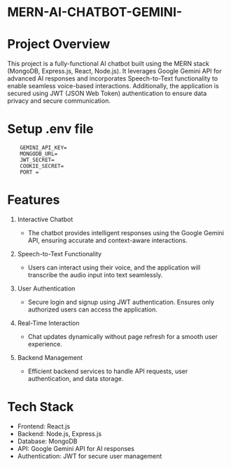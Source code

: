 # MERN-AI-CHATBOT-GEMINI-

 # Project Overview
This project is a fully-functional AI chatbot built using the MERN stack (MongoDB, Express.js, React, Node.js). It leverages Google Gemini API for advanced AI responses and incorporates Speech-to-Text functionality to enable seamless voice-based interactions. Additionally, the application is secured using JWT (JSON Web Token) authentication to ensure data privacy and secure communication.

# Setup .env file

        GEMINI_API_KEY=
        MONGODB_URL=
        JWT_SECRET=
        COOKIE_SECRET=
        PORT = 

#  Features
1. Interactive Chatbot
    *  The chatbot provides intelligent responses using the Google Gemini API, ensuring accurate and context-aware interactions.
      
2. Speech-to-Text Functionality
    *  Users can interact using their voice, and the application will transcribe the audio input into text seamlessly.
      
3. User Authentication
    *  Secure login and signup using JWT authentication.
       Ensures only authorized users can access the application.
    
4. Real-Time Interaction
    *  Chat updates dynamically without page refresh for a smooth user experience.
      
5. Backend Management
    *  Efficient backend services to handle API requests, user authentication, and data storage.
      
# Tech Stack
* Frontend: React.js
* Backend: Node.js, Express.js
* Database: MongoDB
* API: Google Gemini API for AI responses
* Authentication: JWT for secure user management

